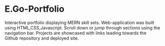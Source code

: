 # E.Go-Portfolio
Interactive portfolio displaying MERN skill sets.
Web-application was built using HTML,CSS,Javascript.
Scroll down or jump through sections using the navigation bar.
Projects are showcased with links leading towards the Github repository and deployed site.
